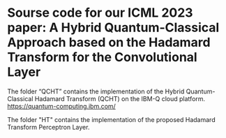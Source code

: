 # Sourse code for our ICML 2023 paper: A Hybrid Quantum-Classical Approach based on the Hadamard Transform for the Convolutional Layer

The folder “QCHT” contains the implementation of the Hybrid Quantum-Classical Hadamard Transform (QCHT) on the IBM-Q cloud platform.
https://quantum-computing.ibm.com/

The folder "HT" contains the implementation of the proposed Hadamard Transform Perceptron Layer.
